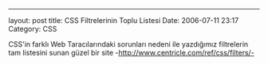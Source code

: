 ---
layout: post
title: CSS Filtrelerinin Toplu Listesi
Date: 2006-07-11 23:17
Category: CSS

CSS'in farklı Web Taracılarındaki sorunları nedeni ile yazdığımız
filtrelerin tam listesini sunan güzel bir site
-http://www.centricle.com/ref/css/filters/-